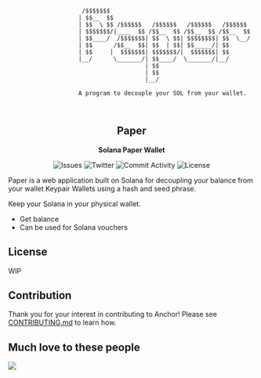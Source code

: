 ```
                  
                   
                     /$$$$$$$                                        
                    | $$__  $$                                       
                    | $$  \ $$ /$$$$$$   /$$$$$$   /$$$$$$   /$$$$$$ 
                    | $$$$$$$/|____  $$ /$$__  $$ /$$__  $$ /$$__  $$
                    | $$____/  /$$$$$$$| $$  \ $$| $$$$$$$$| $$  \__/
                    | $$      /$$__  $$| $$  | $$| $$_____/| $$      
                    | $$     |  $$$$$$$| $$$$$$$/|  $$$$$$$| $$      
                    |__/      \_______/| $$____/  \_______/|__/      
                                       | $$                          
                                       | $$                          
                                       |__/  
                   
                    A program to decouple your SOL from your wallet.
                   
                   
```

<div align="center">
	<h2>Paper</h2>
	<p>
		<strong>Solana Paper Wallet</strong>
	</p>
	<p>
		<img src="https://img.shields.io/github/issues/kquirapas/solana-paper-wallet?style=for-the-badge" alt="Issues">
		<img src="https://img.shields.io/twitter/follow/k_quirapas?color=%2300acee&style=for-the-badge" alt="Twitter">
		<img src="https://img.shields.io/github/commit-activity/w/kquirapas/solana-paper-wallet?style=for-the-badge" alt="Commit Activity">
		<img src="https://img.shields.io/github/license/kquirapas/solana-paper-wallet?style=for-the-badge" alt="License">
	</p>
</div>

Paper is a web application built on Solana for decoupling your balance from your wallet Keypair Wallets using a hash and seed phrase.

Keep your Solana in your physical wallet.

- Get balance
- Can be used for Solana vouchers

## License

WIP

## Contribution

Thank you for your interest in contributing to Anchor! Please see [CONTRIBUTING.md](./CONTRIBUTING.md) to learn how.

## Much love to these people
<div align="left">
<a href="https://github.com/kquirapas/solana-paper-wallet/graphs/contributors">
  <img src="https://contrib.rocks/image?repo=kquirapas/solana-paper-wallet" />
</a>
</div>
